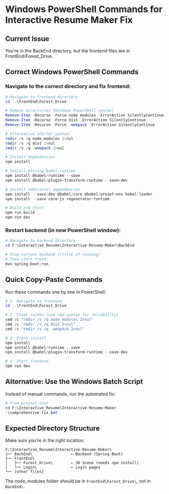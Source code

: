 # Windows PowerShell Commands for Interactive Resume Maker Fix

## Current Issue
You're in the BackEnd directory, but the frontend files are in FrontEnd/Forest_Drive.

## Correct Windows PowerShell Commands

### Navigate to the correct directory and fix frontend:
```powershell
# Navigate to frontend directory
cd ..\FrontEnd\Forest_Drive

# Remove directories (Windows PowerShell syntax)
Remove-Item -Recurse -Force node_modules -ErrorAction SilentlyContinue
Remove-Item -Recurse -Force dist -ErrorAction SilentlyContinue  
Remove-Item -Recurse -Force .webpack -ErrorAction SilentlyContinue

# Alternative shorter syntax:
rmdir /s /q node_modules 2>nul
rmdir /s /q dist 2>nul
rmdir /s /q .webpack 2>nul

# Install dependencies
npm install

# Install missing Babel runtime
npm install @babel/runtime --save
npm install @babel/plugin-transform-runtime --save-dev

# Install additional dependencies
npm install --save-dev @babel/core @babel/preset-env babel-loader
npm install --save core-js regenerator-runtime

# Build and start
npm run build
npm run dev
```

### Restart backend (in new PowerShell window):
```powershell
# Navigate to backend directory
cd F:\Interavtive_Resume\Interactive-Resume-Maker\BackEnd

# Stop current backend (Ctrl+C if running)
# Then start fresh:
mvn spring-boot:run
```

## Quick Copy-Paste Commands

Run these commands one by one in PowerShell:

```powershell
# 1. Navigate to frontend
cd ..\FrontEnd\Forest_Drive

# 2. Clear caches (use cmd syntax for reliability)
cmd /c "rmdir /s /q node_modules 2>nul"
cmd /c "rmdir /s /q dist 2>nul"  
cmd /c "rmdir /s /q .webpack 2>nul"

# 3. Fresh install
npm install
npm install @babel/runtime --save
npm install @babel/plugin-transform-runtime --save-dev

# 4. Start frontend
npm run dev
```

## Alternative: Use the Windows Batch Script

Instead of manual commands, run the automated fix:
```powershell
# From project root
cd F:\Interavtive_Resume\Interactive-Resume-Maker
.\comprehensive-fix.bat
```

## Expected Directory Structure

Make sure you're in the right location:
```
F:\Interavtive_Resume\Interactive-Resume-Maker\
├── BackEnd\                 ← Backend (Spring Boot)
├── FrontEnd\
│   ├── Forest_Drive\        ← 3D Scene (needs npm install)
│   └── Login\               ← Login pages
└── [other files]
```

The node_modules folder should be in `FrontEnd\Forest_Drive\`, not in `BackEnd\`.
